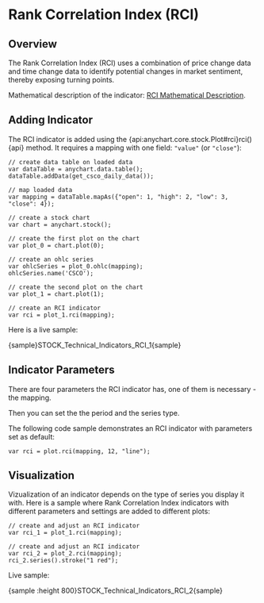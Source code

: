 # Rank Correlation Index (RCI)
## Overview

The Rank Correlation Index (RCI) uses a combination of price change data and time change data to identify potential changes in market sentiment, thereby exposing turning points. 

Mathematical description of the indicator: [RCI Mathematical Description](Mathematical_Description#rank_correlation_index).

## Adding Indicator

The RCI indicator is added using the {api:anychart.core.stock.Plot#rci}rci(){api} method. It requires a mapping with one field: `"value"` (or `"close"`):

```
// create data table on loaded data
var dataTable = anychart.data.table();
dataTable.addData(get_csco_daily_data());

// map loaded data
var mapping = dataTable.mapAs({"open": 1, "high": 2, "low": 3, "close": 4});

// create a stock chart
var chart = anychart.stock();

// create the first plot on the chart
var plot_0 = chart.plot(0);

// create an ohlc series
var ohlcSeries = plot_0.ohlc(mapping);
ohlcSeries.name('CSCO');

// create the second plot on the chart
var plot_1 = chart.plot(1);

// create an RCI indicator
var rci = plot_1.rci(mapping);
```

Here is a live sample:

{sample}STOCK\_Technical\_Indicators\_RCI\_1{sample}

## Indicator Parameters

There are four parameters the RCI indicator has, one of them is necessary - the mapping.

Then you can set the the period and the series type.

The following code sample demonstrates an RCI indicator with parameters set as default:

```
var rci = plot.rci(mapping, 12, "line");
```

## Visualization

Vizualization of an indicator depends on the type of series you display it with. Here is a sample where Rank Correlation Index indicators with different parameters and settings are added to different plots:

```
// create and adjust an RCI indicator
var rci_1 = plot_1.rci(mapping);

// create and adjust an RCI indicator
var rci_2 = plot_2.rci(mapping);
rci_2.series().stroke("1 red");
```

Live sample:

{sample :height 800}STOCK\_Technical\_Indicators\_RCI\_2{sample}